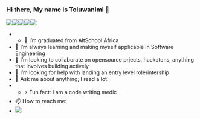 ### Hi there, My name is Toluwanimi 👋
<img src="https://img.shields.io/badge/Node%20js-339933?style=for-the-badge&logo=nodedotjs&logoColor=white" /><img src="https://img.shields.io/badge/TypeScript-007ACC?style=for-the-badge&logo=typescript&logoColor=white" /><img src="https://img.shields.io/badge/nestjs-E0234E?style=for-the-badge&logo=nestjs&logoColor=white" /><img src="https://img.shields.io/badge/MongoDB-4EA94B?style=for-the-badge&logo=mongodb&logoColor=white" /><img src="https://img.shields.io/badge/MySQL-005C84?style=for-the-badge&logo=mysql&logoColor=white" />

<!--
**p-lurd/p-lurd** is a ✨ _special_ ✨ repository because its `README.md` (this file) appears on your GitHub profile.


Here are some ideas to get you started:
-->
<!-- - 🔭 I’m currently working on variety of projects...-->
- - 🔭 I’m graduated from AltSchool Africa
- 🌱 I’m always learning and making myself applicable in Software Engineering
- 👯 I’m looking to collaborate on opensource prjects, hackatons, anything that involves building actively
- 🤔 I’m looking for help with landing an entry level role/intership
- 💬 Ask me about anything; I read a lot.
- - ⚡ Fun fact: I am a code writing medic
- 📫 How to reach me:
- <img src="https://img.shields.io/badge/Gmail-D14836?style=for-the-badge&logo=gmail&logoColor=white" href="mailto:obayorit@gmail.com"/>
<!-- - 😄 Pronouns: -->


